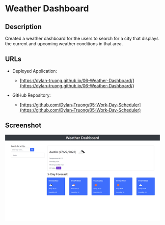 # Weather Dashboard

## Description 

Created a weather dashboard for the users to search for a city that displays the current and upcoming weather conditions in that area.

## URLs

* Deployed Application: 
    - [https://dylan-truong.github.io/06-Weather-Dashboard/](https://dylan-truong.github.io/06-Weather-Dashboard/)

* GitHub Repository:
    - [https://github.com/Dylan-Truong/05-Work-Day-Scheduler](https://github.com/Dylan-Truong/05-Work-Day-Scheduler)

## Screenshot

![](./assets/images/weather-dashboard.png)

